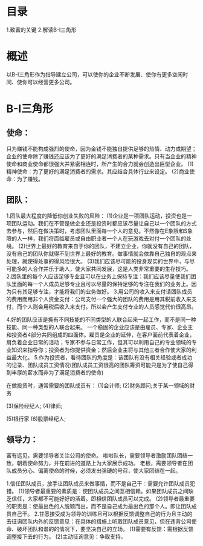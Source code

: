 # 目录
1.致富的关键
2.解读B-I三角形

# 概述
以B-I三角形作为指导建立公司，可以使你的企业不断发展、使你有更多空闲时间、使你可以经营更多公司。

# B-I三角形
## 使命：
只为赚钱不能构成强烈的使命，因为金钱不能独自提供足够的热情、动力或期望；企业的使命除了赚钱还应该为了更好的满足消费者的某种需求。只有当企业的精神使命和商业使命都很强大并紧密相连时，所产生的合力就会创造出巨型企业。
  (1)精神使命：为了更好的满足消费者的需求。其应结合具体行业来设定。
  (2)商业使命：为了赚钱。
  
## 团队：
  1.团队最大程度的降低你创业失败的风险：
    (1)企业是一项团队运动，投资也是一项团队运动。我们在不管是做企业还是投资时都应该尽量让自己以一个团队的方式去参与，然后在做决策时，考虑团队里面每一个人的意见。不然像在E象限和S象限的人一样，我们将面临雇员或自由职业者一个人在玩游戏去对付一个团队的处境。
    (2)世界上最好的教育来自于你的团队，不建立企业，你就没有自己的团队，没有自己的团队你就得不到世界上最好的教育。做事情就会依靠自己独自的观点来处理，就使得处事的得风险很大。
    (3)我们应该尽可能的投身现实的世界中，与尽可能多的人合作并乐于助人，使大家共同发展，这是人类非常重要的生存技巧。
  2.团队里的每个人应该足够专业且可以在业务上保持专注：我们应该尽量使我们团队里面的每一个人成员足够专业且可以尽量的保持足够的专注在我们的业务上。因为只有其足够专注，才能将我们的业务做好。
  3.用公司的收入来支付请团队成员的费用而用非个人资金支付：公司支付一个强大的团队的费用是用其税前收入来支付，而个人则会用税后收入来支付。所以会产生支付专业的人员感觉代价很高昂。

  4.好的团队应该是拥有不同技能的不同类型的人联合起来一起工作，而不是同一种技能、同一种类型的人联合起来。
    一个稳固的企业应该是由雇员、专家、企业主和投资者4部分共同组成的四面体。雇员是企业的延伸，在客户面前代表着企业，肩负着企业日常的活动；专家不参与日常工作，但其可以利用自己的专业领域的专业知识来指导你；投资者为你提供资金；然后企业主将与其他三者合作使大家的利益最大化。
  5.作为投资者，看待团队的角度是：该团队有没有相关经验或者成功的记录、团队成员工资情况(团队成员工资很高的团队筹资可能只是为了使自己得到丰厚的薪水而非为了满足消费者的使命)

  在做投资时，通常需要的团队成员有：
  (1)会计师;
  (2)财务顾问;关于某一领域的财务

  (3)保险经纪人;
  (4)律师;

  (5)银行家
  (6)股票经纪人;

## 领导力：
  富有远见，需要领导者关注公司的使命。
  啦啦队长，需要领导者激励团队团结一致，朝着使命努力，并在前进的道路上为大家展示成功。
  老板，需要领导者在团队成员分心、偏离使命的时候，必须发出强硬的号召，使大家团结在一起。

  1.信任团队成员，放手让团队成员来做事情，而不是自己干：需要允许团队成员犯错。
    (1)领导者最重要的素质是：使团队成员之间互相信赖。如果团队成员之间缺乏信任，大家都不可能好好的活着。即相信团队成员可以完成。
    (2)领导者最重要的职责是：使最出色的人脱颖而出，而不是自己成为最出色的那个人。即让团队成员自己干。
  2.甘愿接受成为领导的训练且可以根据反馈调整自己的行为且主动的去征询团队内外的反馈意见：在具体的措施上听取团队成员意见，但在违背公司使命、破坏团队和谐的的情况下，要坚决自己的立场。
    (1)需要有反馈：需根据反馈调整接下去的行为。
    (2)主动征询意见：争取支持。

  
  
